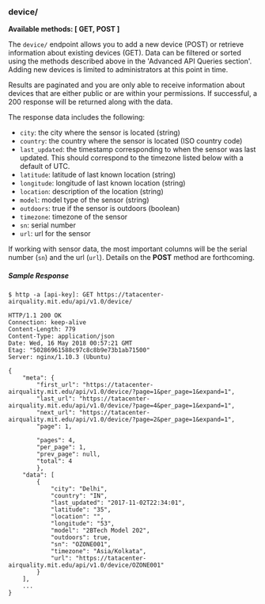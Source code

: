 
### device/

**Available methods: [ GET, POST ]**

The `device/` endpoint allows you to add a new device (POST) or retrieve
information about existing devices (GET). Data can be filtered or sorted
using the methods described above in the 'Advanced API Queries section'. Adding
new devices is limited to administrators at this point in time.

Results are paginated and you are only able to receive information about devices
that are either public or are within your permissions. If successful, a 200
response will be returned along with the data.

The response data includes the following:

  * `city`: the city where the sensor is located (string)
  * `country`: the country where the sensor is located (ISO country code)
  * `last_updated`: the timestamp corresponding to when the sensor was last updated. This
                        should correspond to the timezone listed below with a default of UTC.
  * `latitude`: latitude of last known location (string)
  * `longitude`: longitude of last known location (string)
  * `location`: description of the location (string)
  * `model`: model type of the sensor (string)
  * `outdoors`: true if the sensor is outdoors (boolean)
  * `timezone`: timezone of the sensor
  * `sn`: serial number
  * `url`: url for the sensor

If working with sensor data, the most important columns will be the serial number (`sn`)
and the url (`url`). Details on the **POST** method are forthcoming.

##### Sample Response

    $ http -a [api-key]: GET https://tatacenter-airquality.mit.edu/api/v1.0/device/

    HTTP/1.1 200 OK
    Connection: keep-alive
    Content-Length: 779
    Content-Type: application/json
    Date: Wed, 16 May 2018 00:57:21 GMT
    Etag: "50286961588c97c8c8b9e73b1ab71500"
    Server: nginx/1.10.3 (Ubuntu)

    {
        "meta": {
            "first_url": "https://tatacenter-airquality.mit.edu/api/v1.0/device/?page=1&per_page=1&expand=1",
            "last_url": "https://tatacenter-airquality.mit.edu/api/v1.0/device/?page=4&per_page=1&expand=1",
            "next_url": "https://tatacenter-airquality.mit.edu/api/v1.0/device/?page=2&per_page=1&expand=1",
            "page": 1,

            "pages": 4,
            "per_page": 1,
            "prev_page": null,
            "total": 4
            },
        "data": [
            {
                "city": "Delhi",
                "country": "IN",
                "last_updated": "2017-11-02T22:34:01",
                "latitude": "35",
                "location": "",
                "longitude": "53",
                "model": "2BTech Model 202",
                "outdoors": true,
                "sn": "OZONE001",
                "timezone": "Asia/Kolkata",
                "url": "https://tatacenter-airquality.mit.edu/api/v1.0/device/OZONE001"
            }
        ],
        ...
    }
